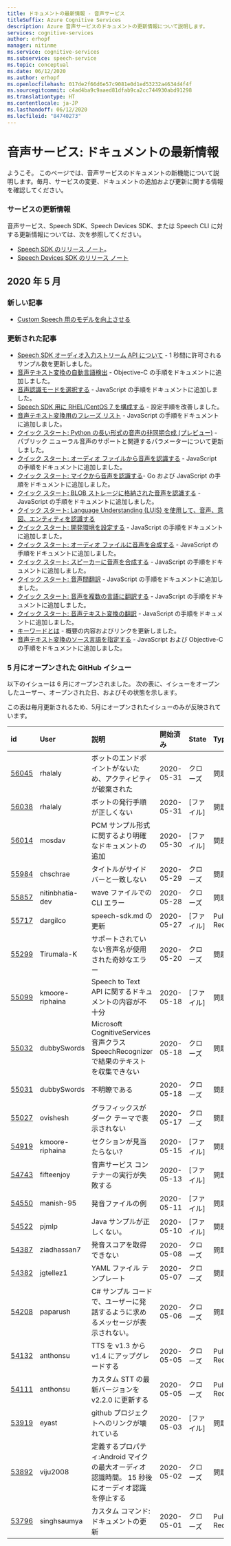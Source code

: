 ```yaml
---
title: ドキュメントの最新情報 - 音声サービス
titleSuffix: Azure Cognitive Services
description: Azure 音声サービスのドキュメントの更新情報について説明します。
services: cognitive-services
author: erhopf
manager: nitinme
ms.service: cognitive-services
ms.subservice: speech-service
ms.topic: conceptual
ms.date: 06/12/2020
ms.author: erhopf
ms.openlocfilehash: 017de2f66d6e57c9081e0d1ed53232a4634d4f4f
ms.sourcegitcommit: c4ad4ba9c9aaed81dfab9ca2cc744930abd91298
ms.translationtype: HT
ms.contentlocale: ja-JP
ms.lasthandoff: 06/12/2020
ms.locfileid: "84740273"
---
```

# <a name="speech-service-whats-new-in-docs"></a>音声サービス: ドキュメントの最新情報

ようこそ。 このページでは、音声サービスのドキュメントの新機能について説明します。毎月、サービスの変更、ドキュメントの追加および更新に関する情報を確認してください。

### <a name="service-updates"></a>サービスの更新情報

音声サービス、Speech SDK、Speech Devices SDK、または Speech CLI に対する更新情報については、次を参照してください。
* [Speech SDK のリリース ノート](releasenotes.md)。
* [Speech Devices SDK のリリース ノート](devices-sdk-release-notes.md)

## <a name="may-2020"></a>2020 年 5 月

### <a name="new-articles"></a>新しい記事

* [Custom Speech 用のモデルを向上させる](how-to-custom-speech-improve-accuracy.md)

### <a name="updated-articles"></a>更新された記事

* [Speech SDK オーディオ入力ストリーム API について](how-to-use-audio-input-streams.md) - 1 秒間に許可されるサンプル数を更新しました。
* [音声テキスト変換の自動言語検出](how-to-automatic-language-detection.md) - Objective-C の手順をドキュメントに追加しました。
* [音声認識モードを選択する](how-to-choose-recognition-mode.md) - JavaScript の手順をドキュメントに追加しました。
* [Speech SDK 用に RHEL/CentOS 7 を構成する](how-to-configure-rhel-centos-7.md) - 設定手順を改善しました。
* [音声テキスト変換用のフレーズ リスト](how-to-phrase-lists.md) - JavaScript の手順をドキュメントに追加しました。
* [クイック スタート: Python の長い形式の音声の非同期合成 (プレビュー)](quickstarts/text-to-speech/async-synthesis-long-form-audio.md) - パブリック ニューラル音声のサポートと関連するパラメーターについて更新しました。
* [クイック スタート: オーディオ ファイルから音声を認識する](quickstarts/speech-to-text-from-file.md) - JavaScript の手順をドキュメントに追加しました。
* [クイック スタート: マイクから音声を認識する](quickstarts/speech-to-text-from-microphone.md )- Go および JavaScript の手順をドキュメントに追加しました。
* [クイック スタート: BLOB ストレージに格納された音声を認識する](quickstarts/from-blob.md) - JavaScript の手順をドキュメントに追加しました。
* [クイック スタート: Language Understanding (LUIS) を使用して、音声、意図、エンティティを認識する](quickstarts/intent-recognition.md)
* [クイック スタート: 開発環境を設定する](quickstarts/setup-platform.md) - JavaScript の手順をドキュメントに追加しました。
* [クイック スタート: オーディオ ファイルに音声を合成する](quickstarts/text-to-speech-audio-file.md) - JavaScript の手順をドキュメントに追加しました。
* [クイック スタート: スピーカーに音声を合成する](quickstarts/text-to-speech.md) - JavaScript の手順をドキュメントに追加しました。
* [クイック スタート: 音声間翻訳](quickstarts/translate-speech-to-speech.md) - JavaScript の手順をドキュメントに追加しました。
* [クイック スタート: 音声を複数の言語に翻訳する](quickstarts/translate-speech-to-text-multiple-languages.md) - JavaScript の手順をドキュメントに追加しました。
* [クイック スタート: 音声テキスト変換の翻訳](quickstarts/translate-speech-to-text.md) - JavaScript の手順をドキュメントに追加しました。
* [キーワードとは](custom-keyword-overview.md) - 概要の内容およびリンクを更新しました。
* [音声テキスト変換のソース言語を指定する](how-to-specify-source-language.md) - JavaScript および Objective-C の手順をドキュメントに追加しました。

### <a name="github-issues-opened-in-may"></a>5 月にオープンされた GitHub イシュー

以下のイシューは 6 月にオープンされました。 次の表に、イシューをオープンしたユーザー、オープンされた日、およびその状態を示します。  

この表は毎月更新されるため、5月にオープンされたイシューのみが反映されています。  

|id|User|説明|開始済み|State|Type|
| :--- | :--- | :--- | :--- | :--- | :--- |
|[56045](https://github.com/MicrosoftDocs/azure-docs/issues/56045)|rhalaly|ボットのエンドポイントがないため、アクティビティが破棄された|2020-05-31|クローズ|問題|
|[56038](https://github.com/MicrosoftDocs/azure-docs/issues/56038)|rhalaly|ボットの発行手順が正しくない|2020-05-31|[ファイル]|問題|
|[56014](https://github.com/MicrosoftDocs/azure-docs/issues/56014)|mosdav|PCM サンプル形式に関するより明確なドキュメントの追加|2020-05-30|[ファイル]|問題|
|[55984](https://github.com/MicrosoftDocs/azure-docs/issues/55984)|chschrae|タイトルがサイド バーと一致しない|2020-05-29|クローズ|問題|
|[55857](https://github.com/MicrosoftDocs/azure-docs/issues/55857)|nitinbhatia-dev|wave ファイルでの CLI エラー|2020-05-28|クローズ|問題|
|[55717](https://github.com/MicrosoftDocs/azure-docs/pull/55717)|dargilco|speech-sdk.md の更新|2020-05-27|[ファイル]|Pull Request|
|[55299](https://github.com/MicrosoftDocs/azure-docs/issues/55299)|Tirumala-K|サポートされていない音声名が使用された奇妙なエラー|2020-05-20|クローズ|問題|
|[55099](https://github.com/MicrosoftDocs/azure-docs/issues/55099)|kmoore-riphaina|Speech to Text API に関するドキュメントの内容が不十分|2020-05-18|[ファイル]|問題|
|[55032](https://github.com/MicrosoftDocs/azure-docs/issues/55032)|dubbySwords|Microsoft CognitiveServices 音声クラス SpeechRecognizer で結果のテキストを収集できない|2020-05-18|クローズ|問題|
|[55031](https://github.com/MicrosoftDocs/azure-docs/issues/55031)|dubbySwords|不明瞭である|2020-05-18|クローズ|問題|
|[55027](https://github.com/MicrosoftDocs/azure-docs/issues/55027)|ovishesh|グラフィックスがダーク テーマで表示されない|2020-05-17|クローズ|問題|
|[54919](https://github.com/MicrosoftDocs/azure-docs/issues/54919)|kmoore-riphaina|セクションが見当たらない?|2020-05-15|[ファイル]|問題|
|[54743](https://github.com/MicrosoftDocs/azure-docs/issues/54743)|fifteenjoy|音声サービス コンテナーの実行が失敗する|2020-05-13|[ファイル]|問題|
|[54550](https://github.com/MicrosoftDocs/azure-docs/issues/54550)|manish-95|発音ファイルの例|2020-05-11|[ファイル]|問題|
|[54522](https://github.com/MicrosoftDocs/azure-docs/issues/54522)|pjmlp|Java サンプルが正しくない。|2020-05-10|[ファイル]|問題|
|[54387](https://github.com/MicrosoftDocs/azure-docs/issues/54387)|ziadhassan7|発音スコアを取得できない|2020-05-08|クローズ|問題|
|[54382](https://github.com/MicrosoftDocs/azure-docs/issues/54382)|jgtellez1|YAML ファイル テンプレート|2020-05-07|クローズ|問題|
|[54208](https://github.com/MicrosoftDocs/azure-docs/issues/54208)|paparush|C# サンプル コードで、ユーザーに発話するように求めるメッセージが表示されない。|2020-05-06|クローズ|問題|
|[54132](https://github.com/MicrosoftDocs/azure-docs/pull/54132)|anthonsu|TTS を v1.3 から v1.4 にアップグレードする|2020-05-05|クローズ|Pull Request|
|[54111](https://github.com/MicrosoftDocs/azure-docs/pull/54111)|anthonsu|カスタム STT の最新バージョンを v2.2.0 に更新する|2020-05-05|クローズ|Pull Request|
|[53919](https://github.com/MicrosoftDocs/azure-docs/issues/53919)|eyast|github プロジェクトへのリンクが壊れている|2020-05-03|[ファイル]|問題|
|[53892](https://github.com/MicrosoftDocs/azure-docs/issues/53892)|viju2008|定義するプロパティ:Android マイクの最大オーディオ認識時間。 15 秒後にオーディオ認識を停止する|2020-05-02|クローズ|問題|
|[53796](https://github.com/MicrosoftDocs/azure-docs/pull/53796)|singhsaumya|カスタム コマンド: ドキュメントの更新|2020-05-01|クローズ|Pull Request|
